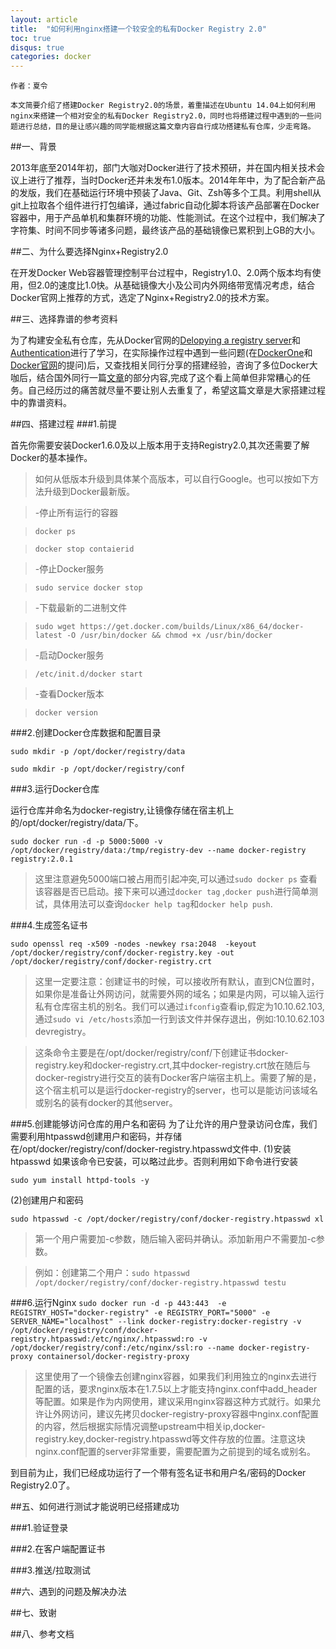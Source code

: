 ```yaml
---                                                                                                                                                                                                       
layout: article
title:  "如何利用nginx搭建一个较安全的私有Docker Registry 2.0"
toc: true
disqus: true
categories: docker
---
```


    作者：夏令

    本文简要介绍了搭建Docker Registry2.0的场景，着重描述在Ubuntu 14.04上如何利用nginx来搭建一个相对安全的私有Docker Registry2.0，同时也将搭建过程中遇到的一些问题进行总结，目的是让感兴趣的同学能根据这篇文章内容自行成功搭建私有仓库，少走弯路。


##一、背景

2013年底至2014年初，部门大咖对Docker进行了技术预研，并在国内相关技术会议上进行了推荐，当时Docker还并未发布1.0版本。2014年年中，为了配合新产品的发版，我们在基础运行环境中预装了Java、Git、Zsh等多个工具。利用shell从git上拉取各个组件进行打包编译，通过fabric自动化脚本将该产品部署在Docker容器中，用于产品单机和集群环境的功能、性能测试。在这个过程中，我们解决了字符集、时间不同步等诸多问题，最终该产品的基础镜像已累积到上GB的大小。

##二、为什么要选择Nginx+Registry2.0

在开发Docker Web容器管理控制平台过程中，Registry1.0、2.0两个版本均有使用，但2.0的速度比1.0快。从基础镜像大小及公司内外网络带宽情况考虑，结合Docker官网上推荐的方式，选定了Nginx+Registry2.0的技术方案。

##三、选择靠谱的参考资料

为了构建安全私有仓库，先从Docker官网的[Delopying a registry server](https://docs.docker.com/registry/deploying/)和[Authentication](https://docs.docker.com/registry/authentication/)进行了学习，在实际操作过程中遇到一些问题(在[DockerOne](http://dockone.io/question/436)和[Docker官网](https://github.com/docker/docker-registry/issues/1023)的提问)后，又查找相关同行分享的搭建经验，咨询了多位Docker大咖后，结合国外同行一篇[文章](http://mpas.github.io/post/2015/06/docker-setup-registry/)的部分内容,完成了这个看上简单但非常糟心的任务。自己经历过的痛苦就尽量不要让别人去重复了，希望这篇文章是大家搭建过程中的靠谱资料。

##四、搭建过程
###1.前提

首先你需要安装Docker1.6.0及以上版本用于支持Registry2.0,其次还需要了解Docker的基本操作。

>如何从低版本升级到具体某个高版本，可以自行Google。也可以按如下方法升级到Docker最新版。

>-停止所有运行的容器

>`docker ps`

>`docker stop contaierid`

>-停止Docker服务

>`sudo service docker stop`

>-下载最新的二进制文件

>`sudo wget https://get.docker.com/builds/Linux/x86_64/docker-latest -O /usr/bin/docker && chmod +x /usr/bin/docker`

>-启动Docker服务

>`/etc/init.d/docker start`

>-查看Docker版本

>`docker version`


###2.创建Docker仓库数据和配置目录

`sudo mkdir -p /opt/docker/registry/data`

`sudo mkdir -p /opt/docker/registry/conf`


###3.运行Docker仓库

运行仓库并命名为docker-registry,让镜像存储在宿主机上的/opt/docker/registry/data/下。

`sudo docker run -d -p 5000:5000 -v /opt/docker/registry/data:/tmp/registry-dev --name docker-registry registry:2.0.1`

>这里注意避免5000端口被占用而引起冲突,可以通过`sudo docker ps` 查看该容器是否已启动。接下来可以通过`docker tag` ,`docker push`进行简单测试，具体用法可以查询`docker help tag`和`docker help push`.

###4.生成签名证书

`sudo openssl req -x509 -nodes -newkey rsa:2048  -keyout /opt/docker/registry/conf/docker-registry.key -out /opt/docker/registry/conf/docker-registry.crt`

>这里一定要注意：创建证书的时候，可以接收所有默认，直到CN位置时，如果你是准备让外网访问，就需要外网的域名；如果是内网，可以输入运行私有仓库宿主机的别名。我们可以通过`ifconfig`查看ip,假定为10.10.62.103,通过`sudo vi /etc/hosts`添加一行到该文件并保存退出，例如:10.10.62.103 devregistry。

>这条命令主要是在/opt/docker/registry/conf/下创建证书docker-registry.key和docker-registry.crt,其中docker-registry.crt放在随后与docker-registry进行交互的装有Docker客户端宿主机上。需要了解的是，这个宿主机可以是运行docker-registry的server，也可以是能访问该域名或别名的装有docker的其他server。


###5.创建能够访问仓库的用户名和密码
为了让允许的用户登录访问仓库，我们需要利用htpasswd创建用户和密码，并存储在/opt/docker/registry/conf/docker-registry.htpasswd文件中.
(1)安装htpasswd
如果该命令已安装，可以略过此步。否则利用如下命令进行安装

`sudo yum install httpd-tools -y`

(2)创建用户和密码

`sudo htpasswd -c /opt/docker/registry/conf/docker-registry.htpasswd xl` 

>第一个用户需要加-c参数，随后输入密码并确认。添加新用户不需要加-c参数。

>例如：创建第二个用户：`sudo htpasswd /opt/docker/registry/conf/docker-registry.htpasswd testu`

###6.运行Nginx
`sudo docker run -d -p 443:443  -e REGISTRY_HOST="docker-registry" -e REGISTRY_PORT="5000" -e SERVER_NAME="localhost" --link docker-registry:docker-registry -v /opt/docker/registry/conf/docker-registry.htpasswd:/etc/nginx/.htpasswd:ro -v /opt/docker/registry/conf:/etc/nginx/ssl:ro --name docker-registry-proxy containersol/docker-registry-proxy`

>这里使用了一个镜像去创建nginx容器，如果我们利用独立的nginx去进行配置的话，要求nginx版本在1.7.5以上才能支持nginx.conf中add_header等配置。如果是作为内网使用，建议采用nginx容器这种方式就行。如果允许让外网访问，建议先拷贝docker-registry-proxy容器中nginx.conf配置的内容，然后根据实际情况调整upstream中相关ip,docker-registry.key,docker-registry.htpasswd等文件存放的位置。注意这块nginx.conf配置的server非常重要，需要配置为之前提到的域名或别名。


到目前为止，我们已经成功运行了一个带有签名证书和用户名/密码的Docker Registry2.0了。

##五、如何进行测试才能说明已经搭建成功

###1.验证登录


###2.在客户端配置证书


###3.推送/拉取测试



##六、遇到的问题及解决办法


##七、致谢

##八、参考文档




























